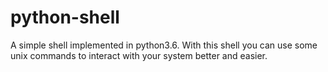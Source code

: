 # python-shell
A simple shell implemented in python3.6.
With this shell you can use some unix commands to interact with your system better and easier.
